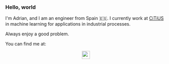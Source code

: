 ### Hello, world

I'm Adrian, and I am an engineer from Spain 🇪🇸.
I currently work at [CiTiUS](https://citius.usc.es/) in machine learning for applications in industrial processes. 

Always enjoy a good problem.

You can find me at:
<p align='center'>
<a href="https://www.linkedin.com/in/adrianberges/"><img src="https://img.shields.io/badge/linkedin-%230077B5.svg?&style=for-the-badge&logo=linkedin&logoColor=white" height=25>
</p>
